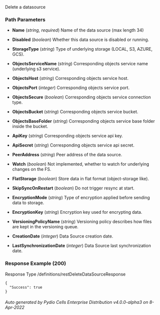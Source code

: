






 
Delete a datasource  


### Path Parameters

 - **Name** (_string, required_) Name of the data source (max length 34)

 - **Disabled** (_boolean_) Whether this data source is disabled or running.

 - **StorageType** (_string_) Type of underlying storage (LOCAL, S3, AZURE, GCS).

 - **ObjectsServiceName** (_string_) Corresponding objects service name (underlying s3 service).

 - **ObjectsHost** (_string_) Corresponding objects service host.

 - **ObjectsPort** (_integer_) Corresponding objects service port.

 - **ObjectsSecure** (_boolean_) Corresponding objects service connection type.

 - **ObjectsBucket** (_string_) Corresponding objects service bucket.

 - **ObjectsBaseFolder** (_string_) Corresponding objects service base folder inside the bucket.

 - **ApiKey** (_string_) Corresponding objects service api key.

 - **ApiSecret** (_string_) Corresponding objects service api secret.

 - **PeerAddress** (_string_) Peer address of the data source.

 - **Watch** (_boolean_) Not implemented, whether to watch for underlying changes on the FS.

 - **FlatStorage** (_boolean_) Store data in flat format (object-storage like).

 - **SkipSyncOnRestart** (_boolean_) Do not trigger resync at start.

 - **EncryptionMode** (_string_) Type of encryption applied before sending data to storage.

 - **EncryptionKey** (_string_) Encryption key used for encrypting data.

 - **VersioningPolicyName** (_string_) Versioning policy describes how files are kept in the versioning queue.

 - **CreationDate** (_integer_) Data Source creation date.

 - **LastSynchronizationDate** (_integer_) Data Source last synchronization date.




### Response Example (200)
Response Type /definitions/restDeleteDataSourceResponse

```
{
  "Success": true
}
```




###### Auto generated by Pydio Cells Enterprise Distribution v4.0.0-alpha3 on 8-Apr-2022
